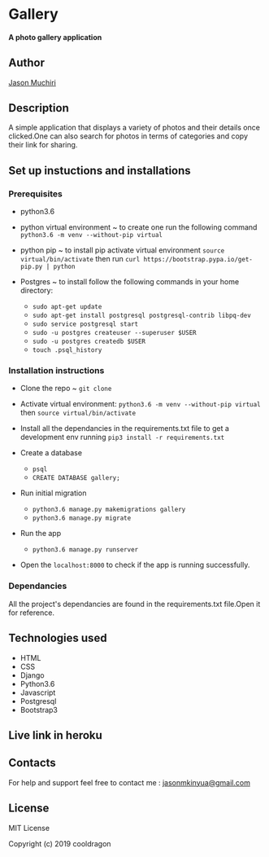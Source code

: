 # Gallery

#### A photo gallery application

## Author 

[Jason Muchiri](https://github.com/jasonmuchiri)

## Description

A simple application that displays a variety of photos and their details once clicked.One can also search for photos in terms of categories and copy their link for sharing.

## Set up instuctions and installations

### Prerequisites

- python3.6 

- python virtual environment ~ to create one run the following command `python3.6 -m venv --without-pip virtual`

- python pip ~ to install pip activate virtual environment `source virtual/bin/activate` then run `curl https://bootstrap.pypa.io/get-pip.py | python`

- Postgres ~ to install follow the following commands in your home directory:
    - `sudo apt-get update`
    - `sudo apt-get install postgresql postgresql-contrib libpq-dev`
    - `sudo service postgresql start`
    - `sudo -u postgres createuser --superuser $USER`
    - `sudo -u postgres createdb $USER`
    - `touch .psql_history`

### Installation instructions

- Clone the repo ~ `git clone`

- Activate virtual environment: 
   `python3.6 -m venv --without-pip virtual` then `source virtual/bin/activate`

- Install all the dependancies in the requirements.txt file to get a development env running
   `pip3 install -r requirements.txt`

- Create a database 
   - `psql`
   - `CREATE DATABASE gallery;`

- Run initial migration

   - `python3.6 manage.py makemigrations gallery`
   - `python3.6 manage.py migrate`

- Run the app

   - `python3.6 manage.py runserver`

- Open the `localhost:8000` to check if the app is running successfully.

### Dependancies 

All the project's dependancies are found in the requirements.txt file.Open it for reference.

## Technologies used 

  - HTML
  - CSS
  - Django
  - Python3.6
  - Javascript
  - Postgresql
  - Bootstrap3

## Live link in heroku



## Contacts

For help and support feel free to contact me :
jasonmkinyua@gmail.com

## License

MIT License

Copyright (c) 2019 cooldragon
